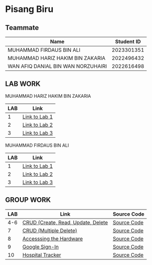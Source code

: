 # Pisang Biru

## Teammate

| Name                              | Student ID   |
|-----------------------------------|--------------|
| MUHAMMAD FIRDAUS BIN ALI          | 2023301351   |
| MUHAMMAD HARIZ HAKIM BIN ZAKARIA  | 2022496432   |
| WAN AFIQ DANIAL BIN WAN NORZUHAIRI| 2022616498   |

## LAB WORK

MUHAMMAD HARIZ HAKIM BIN ZAKARIA

| LAB | Link                                                   |
|-----|--------------------------------------------------------|
| 1   | [Link to Lab 1](https://t.me/c/1268048899/34227?thread=33987) |
| 2   | [Link to Lab 2](https://t.me/c/1268048899/34447?thread=33988) |
| 3   | [Link to Lab 3](https://t.me/c/1268048899/35995?thread=34431) |

MUHAMMAD FIRDAUS BIN ALI

| LAB | Link                                                   |
|-----|--------------------------------------------------------|
| 1   | [Link to Lab 1](https://t.me/c/1268048899/34394?thread=33987) |
| 2   | [Link to Lab 2](https://t.me/c/1268048899/34415?thread=33988) |
| 3   | [Link to Lab 3]() |

## GROUP WORK

| LAB | Link                                                   | Source Code |   
|-----|--------------------------------------------------------|-------------|
| 4-6   | [CRUD (Create, Read, Update, Delete](https://youtu.be/_R5S8EH_MKM) |[Source Code](https://github.com/Atan0707/ICT602-Lab-Group/tree/lab-4-6) |
| 7   | [CRUD (Multiple Delete)](https://youtu.be/THsOeSOLg8E) |[Source Code](https://github.com/Atan0707/ICT602-Lab-Group/tree/lab-7) |
| 8   | [Accesssing the Hardware](https://youtu.be/_1N0ADPxywM) | [Source Code](https://github.com/Atan0707/ICT602-Lab-Group/tree/lab-8) |
| 9   | [Google Sign-In](https://youtu.be/LSLFbLWYRKo)| [Source Code](https://github.com/Atan0707/ICT602-Lab-Group/tree/lab-9) |
| 10   | [Hospital Tracker]() | [Source Code](https://github.com/afiqq03/ICT602-GroupProject) |
